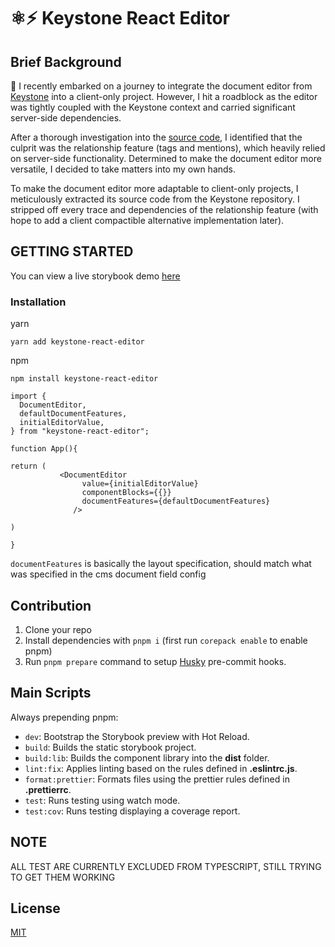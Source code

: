 # ⚛️⚡ Keystone React Editor

## Brief Background
👋 I recently embarked on a journey to integrate the document editor from [Keystone](https://github.com/keystonejs/keystone)  into a client-only project. However, I hit a roadblock as the editor was tightly coupled with the Keystone context and carried significant server-side dependencies.

After a thorough investigation into the [source code](https://github.com/keystonejs/keystone/blob/main/packages/fields-document/src/DocumentEditor/index.tsx), I identified that the culprit was the relationship feature (tags and mentions), which heavily relied on server-side functionality. Determined to make the document editor more versatile, I decided to take matters into my own hands.

To make the document editor more adaptable to client-only projects, I meticulously extracted its source code from the Keystone repository. I stripped off every trace and dependencies of the relationship feature (with hope to add a client compactible alternative implementation later).

## GETTING STARTED
You can view a live storybook demo [here](https://keystone-react-editor.netlify.app/?path=/story/documenteditor--main-editor)

### Installation
yarn

`yarn add keystone-react-editor`

npm

`npm install keystone-react-editor`

```
import {
  DocumentEditor,
  defaultDocumentFeatures,
  initialEditorValue,
} from "keystone-react-editor";

function App(){

return (
           <DocumentEditor
                value={initialEditorValue}
                componentBlocks={{}}
                documentFeatures={defaultDocumentFeatures}
              />

)

}

```
`documentFeatures` is basically the layout specification, should match what was specified in the cms document field config

## Contribution

1. Clone your repo
2. Install dependencies with `pnpm i` (first run `corepack enable` to enable pnpm)
3. Run `pnpm prepare` command to setup [Husky](https://typicode.github.io/husky) pre-commit hooks.

## Main Scripts

Always prepending pnpm:

- `dev`: Bootstrap the Storybook preview with Hot Reload.
- `build`: Builds the static storybook project.
- `build:lib`: Builds the component library into the **dist** folder.
- `lint:fix`: Applies linting based on the rules defined in **.eslintrc.js**.
- `format:prettier`: Formats files using the prettier rules defined in **.prettierrc**.
- `test`: Runs testing using watch mode.
- `test:cov`: Runs testing displaying a coverage report.

## NOTE
ALL TEST ARE CURRENTLY EXCLUDED FROM TYPESCRIPT, STILL TRYING TO GET THEM WORKING

## License

[MIT](LICENSE)
